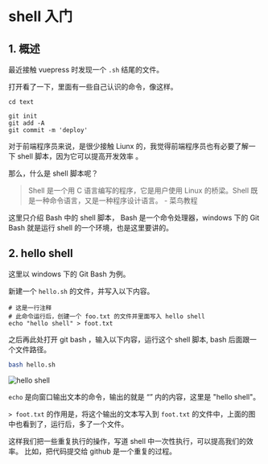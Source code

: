 # shell 入门

## 1. 概述

最近接触 vuepress 时发现一个 `.sh` 结尾的文件。

打开看了一下，里面有一些自己认识的命令，像这样。

```git
cd text

git init
git add -A
git commit -m 'deploy'
```

对于前端程序员来说，是很少接触 Liunx 的，我觉得前端程序员也有必要了解一下 shell 脚本，因为它可以提高开发效率 。

那么，什么是 shell 脚本呢？

> Shell 是一个用 C 语言编写的程序，它是用户使用 Linux 的桥梁。Shell 既是一种命令语言，又是一种程序设计语言。 - 菜鸟教程

这里只介绍 Bash 中的 shell 脚本， Bash 是一个命令处理器，windows 下的 Git Bash 就是运行 shell 的一个环境，也是这里要讲的。

## 2. hello shell

这里以 windows 下的 Git Bash 为例。

新建一个 `hello.sh` 的文件，并写入以下内容。

```shell
# 这是一行注释
# 此命令运行后，创建一个 foo.txt 的文件并里面写入 hello shell
echo "hello shell" > foot.txt
```

之后再此处打开 git bash ，输入以下内容，运行这个 shell 脚本, bash 后面跟一个文件路径。

```bash
bash hello.sh
```

![hello shell](hello-shell.gif)

`echo` 是向窗口输出文本的命令，输出的就是 “” 内的内容，这里是 "hello shell"。

`> foot.txt` 的作用是，将这个输出的文本写入到 `foot.txt` 的文件中，上面的图中也看到了，运行后，多了一个文件。

这样我们把一些重复执行的操作，写道 shell 中一次性执行，可以提高我们的效率。
比如，把代码提交给 github 是一个重复的过程。

<!-- ## 2、常用命令 -->

<comment-comment/> 
